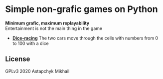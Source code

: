 # Simple non-grafic games on Python

**Minimum grafic, maximum replayability**  
Entertainment is not the main thing in the game


* [**Dice-racing**](dice-racing/README.md) The two cars move through the cells with numbers from 0 to 100 with a dice


## License

GPLv3 2020 Astapchyk Mikhail
